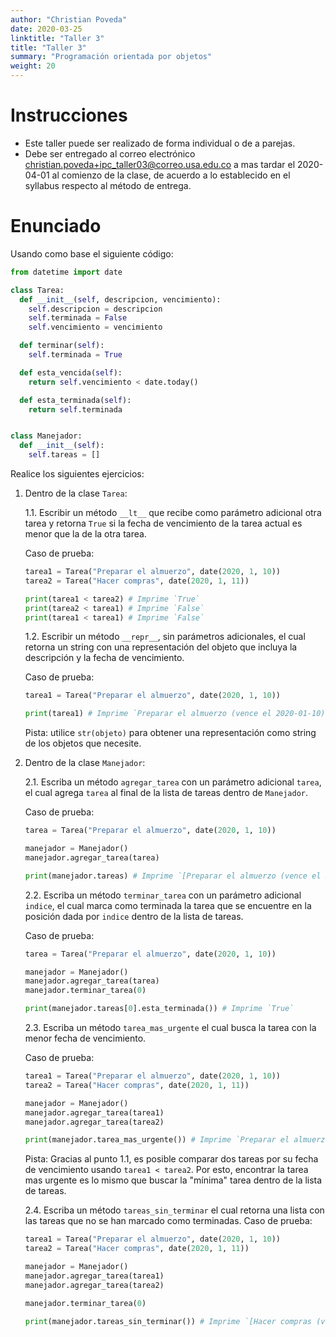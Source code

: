```yaml
---
author: "Christian Poveda"
date: 2020-03-25
linktitle: "Taller 3"
title: "Taller 3"
summary: "Programación orientada por objetos"
weight: 20
---
```


# Instrucciones
- Este taller puede ser realizado de forma individual o de a parejas.
- Debe ser entregado al correo electrónico
  [christian.poveda+ipc_taller03@correo.usa.edu.co](mailto:christian.poveda+ipc_taller03@correo.usa.edu.co)
  a mas tardar el 2020-04-01 al comienzo de la clase, de acuerdo a lo
  establecido en el syllabus respecto al método de entrega.

# Enunciado

Usando como base el siguiente código:

```python
from datetime import date

class Tarea:
  def __init__(self, descripcion, vencimiento):
    self.descripcion = descripcion
    self.terminada = False
    self.vencimiento = vencimiento

  def terminar(self):
    self.terminada = True

  def esta_vencida(self):
    return self.vencimiento < date.today()

  def esta_terminada(self):
    return self.terminada


class Manejador:
  def __init__(self):
    self.tareas = []
```

Realice los siguientes ejercicios:

1. Dentro de la clase `Tarea`:

    1.1. Escribir un método `__lt__` que recibe como parámetro adicional otra tarea y retorna `True` si la fecha de vencimiento de la tarea actual es menor que la de la otra tarea.

    Caso de prueba:
    ```python
    tarea1 = Tarea("Preparar el almuerzo", date(2020, 1, 10))
    tarea2 = Tarea("Hacer compras", date(2020, 1, 11))

    print(tarea1 < tarea2) # Imprime `True`
    print(tarea2 < tarea1) # Imprime `False`
    print(tarea1 < tarea1) # Imprime `False`
    ```

    1.2. Escribir un método `__repr__`, sin parámetros adicionales, el cual retorna un string con una representación del objeto que incluya la descripción y la fecha de vencimiento.

    Caso de prueba:
    ```python
    tarea1 = Tarea("Preparar el almuerzo", date(2020, 1, 10))

    print(tarea1) # Imprime `Preparar el almuerzo (vence el 2020-01-10)`
    ```

    Pista: utilice `str(objeto)` para obtener una representación como string de los objetos que necesite.


2. Dentro de la clase `Manejador`:

    2.1. Escriba un método `agregar_tarea` con un parámetro adicional `tarea`, el cual agrega `tarea` al final de la lista de tareas dentro de `Manejador`.

    Caso de prueba:
    ```python
    tarea = Tarea("Preparar el almuerzo", date(2020, 1, 10))

    manejador = Manejador()
    manejador.agregar_tarea(tarea)

    print(manejador.tareas) # Imprime `[Preparar el almuerzo (vence el 2020-01-10)]`
    ```
    2.2. Escriba un método `terminar_tarea` con un parámetro adicional `indice`, el cual marca como terminada la tarea que se encuentre en la posición dada por `indice` dentro de la lista de tareas.

    Caso de prueba:
    ```python
    tarea = Tarea("Preparar el almuerzo", date(2020, 1, 10))

    manejador = Manejador()
    manejador.agregar_tarea(tarea)
    manejador.terminar_tarea(0)

    print(manejador.tareas[0].esta_terminada()) # Imprime `True`
    ```

    2.3. Escriba un método `tarea_mas_urgente` el cual busca la tarea con la menor fecha de vencimiento.

    Caso de prueba:
    ```python
    tarea1 = Tarea("Preparar el almuerzo", date(2020, 1, 10))
    tarea2 = Tarea("Hacer compras", date(2020, 1, 11))

    manejador = Manejador()
    manejador.agregar_tarea(tarea1)
    manejador.agregar_tarea(tarea2)

    print(manejador.tarea_mas_urgente()) # Imprime `Preparar el almuerzo (vence el 2020-01-10)`
    ```

    Pista: Gracias al punto 1.1, es posible comparar dos tareas por su fecha de vencimiento usando `tarea1 < tarea2`. Por esto, encontrar la tarea mas urgente es lo mismo que buscar la "mínima" tarea dentro de la lista de tareas.

    2.4. Escriba un método `tareas_sin_terminar` el cual retorna una lista con las tareas que no se han marcado como terminadas.
    Caso de prueba:
    ```python
    tarea1 = Tarea("Preparar el almuerzo", date(2020, 1, 10))
    tarea2 = Tarea("Hacer compras", date(2020, 1, 11))

    manejador = Manejador()
    manejador.agregar_tarea(tarea1)
    manejador.agregar_tarea(tarea2)

    manejador.terminar_tarea(0)

    print(manejador.tareas_sin_terminar()) # Imprime `[Hacer compras (vence el 2020-01-11)]`
    ```
